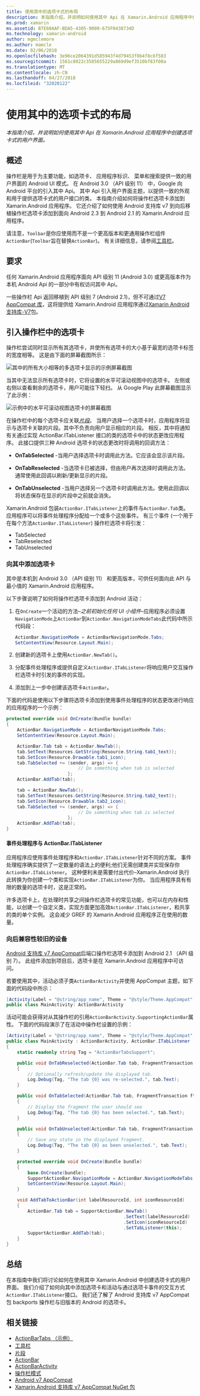 ```yaml
---
title: 使用其中的选项卡式的布局
description: 本指南介绍，并说明如何使用其中 Api 在 Xamarin.Android 应用程序中创建选项卡式的用户界面。
ms.prod: xamarin
ms.assetid: B7E60AAF-BDA5-4305-9000-675F0438734D
ms.technology: xamarin-android
author: mgmclemore
ms.author: mamcle
ms.date: 02/06/2018
ms.openlocfilehash: 3e96ce2064391d585943f4d79453f8b4f8c6f583
ms.sourcegitcommit: 1561c8022c3585655229a869d9ef3510bf83f00a
ms.translationtype: MT
ms.contentlocale: zh-CN
ms.lasthandoff: 04/27/2018
ms.locfileid: "32020122"
---
```

# <a name="tabbed-layouts-with-the-actionbar"></a>使用其中的选项卡式的布局

_本指南介绍，并说明如何使用其中 Api 在 Xamarin.Android 应用程序中创建选项卡式的用户界面。_


## <a name="overview"></a>概述

操作栏是用于为主要功能，如选项卡、 应用程序标识、 菜单和搜索提供一致的用户界面的 Android UI 模式。 在 Android 3.0 （API 级别 11） 中，Google 向 Android 平台的引入其中 Api。 其中 Api 引入用户界面主题，以提供一致的外观和用于提供选项卡式的用户接口的类。 本指南介绍如何将操作栏选项卡添加到 Xamarin.Android 应用程序。 它还介绍了如何使用 Android 支持库 v7 到向后移植操作栏选项卡添加到面向 Android 2.3 到 Android 2.1 的 Xamarin.Android 应用程序。 

请注意，`Toolbar`是你应使用而不是一个更高版本和更通用操作栏组件`ActionBar`(`Toolbar`旨在替换`ActionBar`)。 有关详细信息，请参阅[工具栏](~/android/user-interface/controls/tool-bar/index.md)。 



## <a name="requirements"></a>要求

任何 Xamarin.Android 应用程序面向 API 级别 11 (Android 3.0) 或更高版本作为本机 Android Api 的一部分中有权访问其中 Api。 

一些操作栏 Api 返回移植到 API 级别 7 (Android 2.1)，但不可通过[V7 AppCompat 库](http://developer.android.com/tools/support-library/features.html#v7-appcompat)，这将提供给 Xamarin.Android 应用程序通过[Xamarin Android 支持库-V7](https://www.nuget.org/packages/Xamarin.Android.Support.v7.AppCompat/)包。



## <a name="introducing-tabs-in-the-actionbar"></a>引入操作栏中的选项卡

操作栏尝试同时显示所有其选项卡，并使所有选项卡的大小基于最宽的选项卡标签的宽度相等。 这是由下面的屏幕截图所示： 

![其中的所有大小相等的多选项卡显示的示例屏幕截图](with-action-bar-images/image1.png)

当其中无法显示所有选项卡时，它将设置的水平可滚动视图中的选项卡。 左侧或右侧以查看剩余的选项卡，用户可能往下轻扫。 从 Google Play 此屏幕截图显示了此示例： 

![示例中的水平可滚动视图选项卡的屏幕截图](with-action-bar-images/image2.png)

在操作栏中的每个选项卡应关联[*片段*](~/android/platform/fragments/index.md)。 当用户选择一个选项卡时，应用程序将显示与选项卡关联的片段。其中不负责向用户显示相应的片段。 相反，其中将通知有关通过实现 ActionBar.ITabListener 接口的类的选项卡中的状态更改应用程序。 此接口提供三种 Android 选项卡的状态更改时将调用的回调方法： 

-  **OnTabSelected** -当用户选择选项卡时调用此方法。它应该会显示该片段。

-  **OnTabReselected** -当选项卡已被选择，但由用户再次选择时调用此方法。 通常使用此回调以刷新/更新显示的片段。

-  **OnTabUnselected** -当用户选择另一个选项卡时调用此方法。使用此回调以将状态保存在显示的片段中之前就会消失。

Xamarin.Android 包装`ActionBar.ITabListener`上的事件与`ActionBar.Tab`类。 应用程序可以将事件处理程序分配给一个或多个这些事件。 有三个事件 (一个用于在每个方法`ActionBar.ITabListener`) 操作栏选项卡将引发： 

-  TabSelected
-  TabReselected
-  TabUnselected



### <a name="adding-tabs-to-the-actionbar"></a>向其中添加选项卡

其中是本机到 Android 3.0 （API 级别 11） 和更高版本，可供任何面向此 API 与最小值的 Xamarin.Android 应用程序。 

以下步骤说明了如何将操作栏选项卡添加到 Android 活动： 

1. 在`OnCreate`一个活动的方法&ndash;*之前初始化任何 UI 小组件*&ndash;应用程序必须设置`NavigationMode`上`ActionBar`到`ActionBar.NavigationModeTabs`此代码中所示代码段：

   ```csharp
   ActionBar.NavigationMode = ActionBarNavigationMode.Tabs;
   SetContentView(Resource.Layout.Main);
   ```

2. 创建新的选项卡上使用`ActionBar.NewTab()`。

3. 分配事件处理程序或提供自定义`ActionBar.ITabListener`将响应用户交互操作栏选项卡时引发的事件的实现。

4. 添加到上一步中创建该选项卡`ActionBar`。


下面的代码是使用以下步骤将选项卡添加到使用事件处理程序的状态更改进行响应的应用程序的一个示例： 

```csharp
protected override void OnCreate(Bundle bundle)
{
    ActionBar.NavigationMode = ActionBarNavigationMode.Tabs;
    SetContentView(Resource.Layout.Main);

    ActionBar.Tab tab = ActionBar.NewTab();
    tab.SetText(Resources.GetString(Resource.String.tab1_text));
    tab.SetIcon(Resource.Drawable.tab1_icon);
    tab.TabSelected += (sender, args) => {
                           // Do something when tab is selected
                       };
    ActionBar.AddTab(tab);

    tab = ActionBar.NewTab();
    tab.SetText(Resources.GetString(Resource.String.tab2_text));
    tab.SetIcon(Resource.Drawable.tab2_icon);
    tab.TabSelected += (sender, args) => {
                           // Do something when tab is selected
                       };
    ActionBar.AddTab(tab);
}
```


#### <a name="event-handlers-vs-actionbaritablistener"></a>事件处理程序与 ActionBar.ITabListener

应用程序应使用事件处理程序和`ActionBar.ITabListener`针对不同的方案。 事件处理程序确实提供了一定数量的语法上的便利;他们无需创建类并实现保存你`ActionBar.ITabListener`。 这种便利未是需要付出代价&ndash;Xamarin.Android 执行此转换为你创建一个类和实现`ActionBar.ITabListener`为你。 当应用程序具有有限的数量的选项卡时，这是正常的。 

许多选项卡上，在处理时共享之间操作栏选项卡的常见功能，也可以在内存和性能，以创建一个自定义类，实现方面更加高效`ActionBar.ITabListener`，和共享的类的单个实例。 这会减少 GREF 的 Xamarin.Android 应用程序正在使用的数量。 



### <a name="backwards-compatibility-for-older-devices"></a>向后兼容性较旧的设备

[Android 支持库 v7 AppCompat](https://www.nuget.org/packages/Xamarin.Android.Support.v7.AppCompat/)后端口操作栏选项卡添加到 Android 2.1 （API 级别 7）。 此组件添加到项目后，选项卡是在 Xamarin.Android 应用程序中可访问。

若要使用其中，活动必须子类`ActionBarActivity`并使用 AppCompat 主题，如下面的代码段中所示：

```csharp
[Activity(Label = "@string/app_name", Theme = "@style/Theme.AppCompat", MainLauncher = true, Icon = "@drawable/ic_launcher")]
public class MainActivity: ActionBarActivity
```

活动可能会获得对从其操作栏的引用`ActionBarActivity.SupportingActionBar`属性。 下面的代码段演示了在活动中操作栏设置的示例：

```csharp
[Activity(Label = "@string/app_name", Theme = "@style/Theme.AppCompat", MainLauncher = true, Icon = "@drawable/ic_launcher")]
public class MainActivity : ActionBarActivity, ActionBar.ITabListener
{
    static readonly string Tag = "ActionBarTabsSupport";

    public void OnTabReselected(ActionBar.Tab tab, FragmentTransaction ft)
    {
        // Optionally refresh/update the displayed tab.
        Log.Debug(Tag, "The tab {0} was re-selected.", tab.Text);
    }

    public void OnTabSelected(ActionBar.Tab tab, FragmentTransaction ft)
    {
        // Display the fragment the user should see
        Log.Debug(Tag, "The tab {0} has been selected.", tab.Text);
    }

    public void OnTabUnselected(ActionBar.Tab tab, FragmentTransaction ft)
    {
        // Save any state in the displayed fragment.
        Log.Debug(Tag, "The tab {0} as been unselected.", tab.Text);
    }

    protected override void OnCreate(Bundle bundle)
    {
        base.OnCreate(bundle);
        SupportActionBar.NavigationMode = ActionBar.NavigationModeTabs;
        SetContentView(Resource.Layout.Main);
    }

    void AddTabToActionBar(int labelResourceId, int iconResourceId)
    {
        ActionBar.Tab tab = SupportActionBar.NewTab()
                                            .SetText(labelResourceId)
                                            .SetIcon(iconResourceId)
                                            .SetTabListener(this);
        SupportActionBar.AddTab(tab);
    }
}
```


## <a name="summary"></a>总结

在本指南中我们将讨论如何在使用其中 Xamarin.Android 中创建选项卡式的用户界面。 我们介绍了如何向其中添加选项卡和活动与通过选项卡事件的交互方式`ActionBar.ITabListener`接口。 我们还了解了 Android 支持库 v7 AppCompat 包 backports 操作栏与旧版本的 Android 的选项卡。 


## <a name="related-links"></a>相关链接

- [ActionBarTabs （示例）](https://developer.xamarin.com/samples/monodroid/UserInterface/ActionBarTabs/)
- [工具栏](~/android/user-interface/controls/tool-bar/index.md)
- [片段](~/android/platform/fragments/index.md)
- [ActionBar](http://developer.android.com/guide/topics/ui/actionbar.html)
- [ActionBarActivity](http://developer.android.com/reference/android/support/v7/app/ActionBarActivity.html)
- [操作栏模式](http://developer.android.com/design/patterns/actionbar.html)
- [Android v7 AppCompat](http://developer.android.com/tools/support-library/features.html#v7-appcompat)
- [Xamarin.Android 支持库 v7 AppCompat NuGet 包](https://www.nuget.org/packages/Xamarin.Android.Support.v7.AppCompat/)
